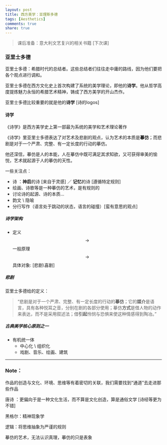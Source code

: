 ```yaml
---
layout: post
title: 西方美学：亚理斯多德
tags: [Aesthetics]
comments: true
share: true
---
```


> 课后准备：意大利文艺复兴的相关书籍 [下次课]

### 亚里士多德

亚里士多德：希腊时代的总结者。这些总结者们往往走中庸的路线，因为他们要把各个观点进行调和。

亚里士多德在西方文化史上首次构建了系统的美学理论，即他的**诗学**。他从哲学高度提炼魅力永恒的希腊艺术精神，铸成了西方美学的开山杰作。 

亚里士多德比较重要的就是他的**诗学** [诗的logos]

#### 诗学

《诗学》是西方美学史上第一部最为系统的美学和艺术理论著作

《诗学》里亚里士多德表达了对艺术及悲剧的观点，认为艺术的本质是**摹仿**；而悲剧是对于一个严肃、完整、有一定长度的行动的摹仿。

他还深信，摹仿是人的本能，人在摹仿中既可满足其求知欲，又可获得审美的愉悦，艺术就起源于人的摹仿的天性。

一些关注点：

- 诗 ：**神启**的诗 [来自于灵感] ／ **记忆**的诗 [遵循特定规则]
- 绘画、诗歌等是一种摹仿的艺术，是有规则的
- 讨论诗的起源、诗的本质...
- 韵文 \  隐喻
- 分行写作（语言处于跳动的状态，语言的碰撞）[蛮有意思的观点]

##### 诗学架构

- 定义  $$\rightarrow$$  一般原理  $$\rightarrow$$  具体对象: [悲剧\喜剧]

##### 悲剧

亚里士多德给的定义：

> “悲剧是对于一个严肃、完整、有一定长度的行动的**摹仿**；它的**媒介**是语言，具有各种悦耳之音，分别在剧的各部分使用；摹仿**方式**是借人物的动作来表达，而不是采用叙述法；借**引起**怜悯与恐惧来使这种情感得到陶冶。”

##### 古典美学核心原则之一

- 有机统一体
  - 中心化 \ 组织化
  - 戏剧、音乐、绘画、建筑

 ----

### Note：

作品的创造与文化、环境、思维等有着密切的关联，我们需要找到“通道”去走进那些作品

唐诗 ：更偏向于是一种文化生活，而不算是文化创造，算是通俗文学 [诗经等更为不错]

黑格尔：精神现象学

逻辑：将思维抽象为严谨的规则

摹仿的艺术，无法认识真理，摹仿的只是表象


